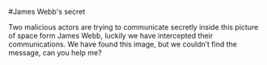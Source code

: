 #James Webb's secret

Two malicious actors are trying to communicate secretly inside this picture of space form James Webb, luckily we have intercepted their communications. We have found this image, but we couldn’t find the message, can you help me?
